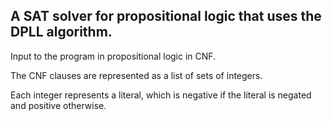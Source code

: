 ## A SAT solver for propositional logic that uses the DPLL algorithm. ##

Input to the program in propositional logic in CNF.

The CNF clauses are represented as a list of sets of integers.

Each integer represents a literal, which is negative if the literal is negated and positive otherwise.
